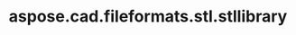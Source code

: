 ﻿---
title: aspose.cad.fileformats.stl.stllibrary
second_title: Aspose.CAD for Python via .NET API References
description: 
type: docs
weight: 10
url: /aspose.cad.fileformats.stl.stllibrary/
is_root: false
---



